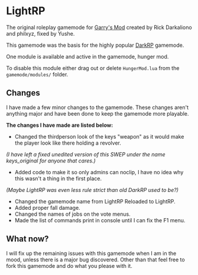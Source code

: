 # LightRP
The original roleplay gamemode for [Garry's Mod](https://gmod.facepunch.com/) created by Rick Darkaliono and philxyz, fixed by Yushe.

This gamemode was the basis for the highly popular [DarkRP](https://github.com/FPtje/DarkRP) gamemode.

One module is available and active in the gamemode, hunger mod.

To disable this module either drag out or delete `HungerMod.lua` from the `gamemode/modules/` folder.

## Changes
I have made a few minor changes to the gamemode.
These changes aren't anything major and have been done to keep the gamemode more playable.

**The changes I have made are listed below:**
* Changed the thirdperson look of the keys "weapon" as it would make the player look like there holding a revolver.

*(I have left a fixed unedited version of this SWEP under the name keys_original for anyone that cares.)*
* Added code to make it so only admins can noclip, I have no idea why this wasn't a thing in the first place.

*(Maybe LightRP was even less rule strict than old DarkRP used to be?)*
* Changed the gamemode name from LightRP Reloaded to LightRP.
* Added proper fall damage.
* Changed the names of jobs on the vote menus.
* Made the list of commands print in console until I can fix the F1 menu.

## What now?

I will fix up the remaining issues with this gamemode when I am in the mood, unless there is a major bug discovered.
Other than that feel free to fork this gamemode and do what you please with it.